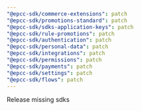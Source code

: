 ```yaml
---
"@epcc-sdk/commerce-extensions": patch
"@epcc-sdk/promotions-standard": patch
"@epcc-sdk/sdks-application-keys": patch
"@epcc-sdk/rule-promotions": patch
"@epcc-sdk/authentication": patch
"@epcc-sdk/personal-data": patch
"@epcc-sdk/integrations": patch
"@epcc-sdk/permissions": patch
"@epcc-sdk/payments": patch
"@epcc-sdk/settings": patch
"@epcc-sdk/flows": patch
---
```


Release missing sdks

